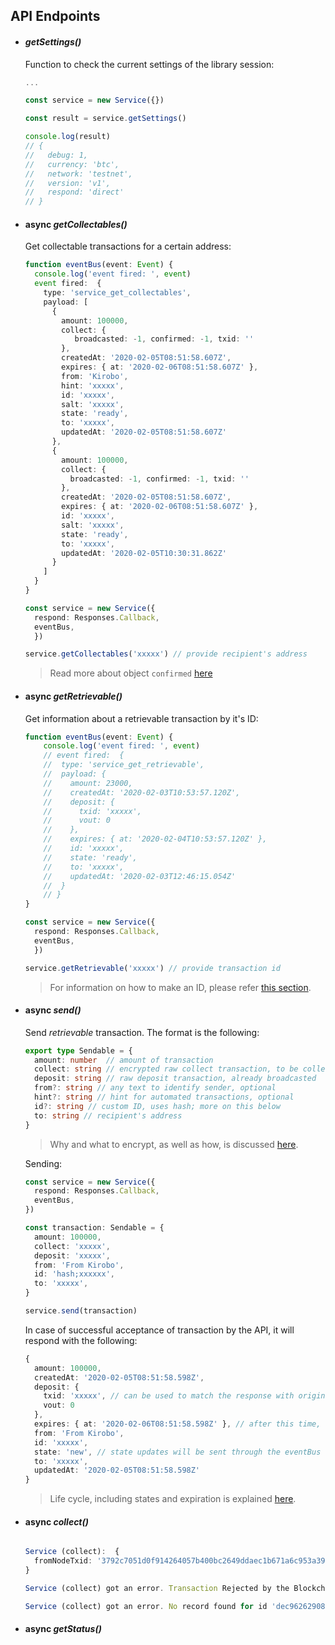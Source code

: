 ## API Endpoints

- #### ___getSettings()___

  Function to check the current settings of the library session:

  ```typescript
  ...

  const service = new Service({})

  const result = service.getSettings()

  console.log(result)
  // {
  //   debug: 1,
  //   currency: 'btc',
  //   network: 'testnet',
  //   version: 'v1',
  //   respond: 'direct'
  // }
  ```

- #### async ___getCollectables()___

  Get collectable transactions for a certain address:

  ```typescript
  function eventBus(event: Event) {
    console.log('event fired: ', event)
    event fired:  {
      type: 'service_get_collectables',
      payload: [
        {
          amount: 100000,
          collect: {
             broadcasted: -1, confirmed: -1, txid: ''
          },
          createdAt: '2020-02-05T08:51:58.607Z',
          expires: { at: '2020-02-06T08:51:58.607Z' },
          from: 'Kirobo',
          hint: 'xxxxx',
          id: 'xxxxx',
          salt: 'xxxxx',
          state: 'ready',
          to: 'xxxxx',
          updatedAt: '2020-02-05T08:51:58.607Z'
        },
        {
          amount: 100000,
          collect: {
            broadcasted: -1, confirmed: -1, txid: ''
          },
          createdAt: '2020-02-05T08:51:58.607Z',
          expires: { at: '2020-02-06T08:51:58.607Z' },
          id: 'xxxxx',
          salt: 'xxxxx',
          state: 'ready',
          to: 'xxxxx',
          updatedAt: '2020-02-05T10:30:31.862Z'
        }
      ]
    }
  }

  const service = new Service({
    respond: Responses.Callback,
    eventBus,
    })

  service.getCollectables('xxxxx') // provide recipient's address
  ```
  > Read more about object `confirmed` [here]()

- #### async ___getRetrievable()___

  Get information about a retrievable transaction by it's ID:

  ```typescript
  function eventBus(event: Event) {
      console.log('event fired: ', event)
      // event fired:  {
      //  type: 'service_get_retrievable',
      //  payload: {
      //    amount: 23000,
      //    createdAt: '2020-02-03T10:53:57.120Z',
      //    deposit: {
      //      txid: 'xxxxx',
      //      vout: 0
      //    },
      //    expires: { at: '2020-02-04T10:53:57.120Z' },
      //    id: 'xxxxx',
      //    state: 'ready',
      //    to: 'xxxxx',
      //    updatedAt: '2020-02-03T12:46:15.054Z'
      //  }
      // }
  }

  const service = new Service({
    respond: Responses.Callback,
    eventBus,
    })

  service.getRetrievable('xxxxx') // provide transaction id
  ```
  > For information on how to make an ID, please refer [this section](how_does_it_work.md).

- #### async ___send()___

  Send _retrievable_ transaction. The format is the following:
  ```typescript
  export type Sendable = {
    amount: number  // amount of transaction
    collect: string // encrypted raw collect transaction, to be collected
    deposit: string // raw deposit transaction, already broadcasted
    from?: string // any text to identify sender, optional
    hint?: string // hint for automated transactions, optional
    id?: string // custom ID, uses hash; more on this below
    to: string // recipient's address
  }
  ```
  > Why and what to encrypt, as well as how, is discussed [here](how_does_it_work.md).

  Sending:

  ```typescript
  const service = new Service({
    respond: Responses.Callback,
    eventBus,
  })

  const transaction: Sendable = {
    amount: 100000,
    collect: 'xxxxx',
    deposit: 'xxxxx',
    from: 'From Kirobo',
    id: 'hash;xxxxxx',
    to: 'xxxxx',
  }

  service.send(transaction)
  ```
  In case of successful acceptance of transaction by the API, it will respond with the following:

  ```typescript
  {
    amount: 100000,
    createdAt: '2020-02-05T08:51:58.598Z',
    deposit: {
      txid: 'xxxxx', // can be used to match the response with original transaction in your system
      vout: 0
    },
    expires: { at: '2020-02-06T08:51:58.598Z' }, // after this time, the transaction, if not being collected, will be purged
    from: 'From Kirobo',
    id: 'xxxxx',
    state: 'new', // state updates will be sent through the eventBus only, according to transaction life cycle
    to: 'xxxxx',
    updatedAt: '2020-02-05T08:51:58.598Z'
  }
  ```
  > Life cycle, including states and expiration is explained [here](how_does_it_work.md).

- #### async ___collect()___

  ```typescript

  Service (collect):  {
    fromNodeTxid: '3792c7051d0f914264057b400bc2649ddaec1b671a6c953a39838cf8a7940595'
  }

  Service (collect) got an error. Transaction Rejected by the Blockchain

  Service (collect) got an error. No record found for id 'dec962629088b1ae2fa9ecd72a6f74a8a8016f91e1239988fd9701069837d3c'

  ```

- #### async ___getStatus()___

